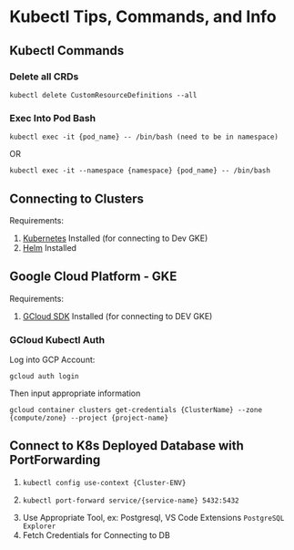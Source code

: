 # Kubectl Tips, Commands, and Info

## Kubectl Commands 

### Delete all CRDs
```
kubectl delete CustomResourceDefinitions --all
```

### Exec Into Pod Bash
```
kubectl exec -it {pod_name} -- /bin/bash (need to be in namespace)
```
OR
```
kubectl exec -it --namespace {namespace} {pod_name} -- /bin/bash
```


## Connecting to Clusters

Requirements:
1. [Kubernetes](https://kubernetes.io/docs/tasks/tools/install-kubectl-macos/#install-with-homebrew-on-macos) Installed (for connecting to Dev GKE)
2. [Helm](https://helm.sh/docs/intro/install/#from-homebrew-macos) Installed


## Google Cloud Platform - GKE

Requirements:
1. [GCloud SDK](https://cloud.google.com/sdk/docs/downloads-interactive) Installed (for connecting to DEV GKE)

### GCloud Kubectl Auth
Log into GCP Account:
```
gcloud auth login
```

Then input appropriate information
```
gcloud container clusters get-credentials {ClusterName} --zone {compute/zone} --project {project-name}
```

## Connect to K8s Deployed Database with PortForwarding
1. 
    ```
    kubectl config use-context {Cluster-ENV}
    ```
2. 
    ```
    kubectl port-forward service/{service-name} 5432:5432
    ```
3. Use Appropriate Tool, ex: Postgresql, VS Code Extensions `PostgreSQL Explorer`
4. Fetch Credentials for Connecting to DB
